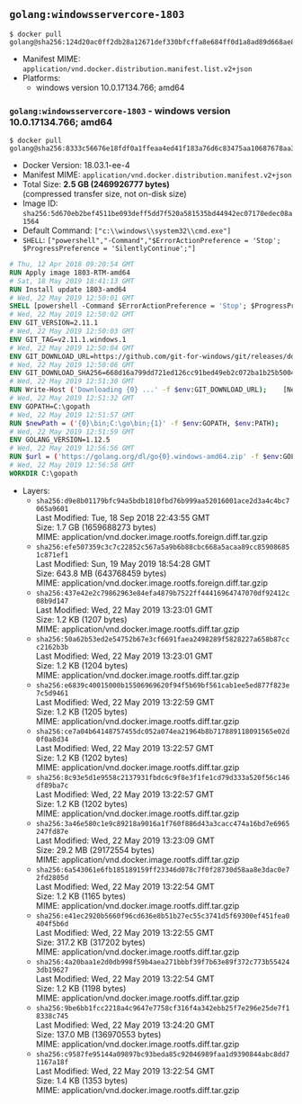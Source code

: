 ## `golang:windowsservercore-1803`

```console
$ docker pull golang@sha256:124d20ac0ff2db28a12671def330bfcffa8e684ff0d1a8ad89d668ae8e23de2f
```

-	Manifest MIME: `application/vnd.docker.distribution.manifest.list.v2+json`
-	Platforms:
	-	windows version 10.0.17134.766; amd64

### `golang:windowsservercore-1803` - windows version 10.0.17134.766; amd64

```console
$ docker pull golang@sha256:8333c56676e18fdf0a1ffeaa4ed41f183a76d6c83475aa10687678aa35e9634f
```

-	Docker Version: 18.03.1-ee-4
-	Manifest MIME: `application/vnd.docker.distribution.manifest.v2+json`
-	Total Size: **2.5 GB (2469926777 bytes)**  
	(compressed transfer size, not on-disk size)
-	Image ID: `sha256:5d670eb2bef4511be093deff5dd7f520a581535bd44942ec07170edec08a1564`
-	Default Command: `["c:\\windows\\system32\\cmd.exe"]`
-	`SHELL`: `["powershell","-Command","$ErrorActionPreference = 'Stop'; $ProgressPreference = 'SilentlyContinue';"]`

```dockerfile
# Thu, 12 Apr 2018 09:20:54 GMT
RUN Apply image 1803-RTM-amd64
# Sat, 18 May 2019 18:41:13 GMT
RUN Install update 1803-amd64
# Wed, 22 May 2019 12:50:01 GMT
SHELL [powershell -Command $ErrorActionPreference = 'Stop'; $ProgressPreference = 'SilentlyContinue';]
# Wed, 22 May 2019 12:50:02 GMT
ENV GIT_VERSION=2.11.1
# Wed, 22 May 2019 12:50:03 GMT
ENV GIT_TAG=v2.11.1.windows.1
# Wed, 22 May 2019 12:50:04 GMT
ENV GIT_DOWNLOAD_URL=https://github.com/git-for-windows/git/releases/download/v2.11.1.windows.1/MinGit-2.11.1-64-bit.zip
# Wed, 22 May 2019 12:50:06 GMT
ENV GIT_DOWNLOAD_SHA256=668d16a799dd721ed126cc91bed49eb2c072ba1b25b50048280a4e2c5ed56e59
# Wed, 22 May 2019 12:51:30 GMT
RUN Write-Host ('Downloading {0} ...' -f $env:GIT_DOWNLOAD_URL); 	[Net.ServicePointManager]::SecurityProtocol = [Net.SecurityProtocolType]::Tls12; 	Invoke-WebRequest -Uri $env:GIT_DOWNLOAD_URL -OutFile 'git.zip'; 		Write-Host ('Verifying sha256 ({0}) ...' -f $env:GIT_DOWNLOAD_SHA256); 	if ((Get-FileHash git.zip -Algorithm sha256).Hash -ne $env:GIT_DOWNLOAD_SHA256) { 		Write-Host 'FAILED!'; 		exit 1; 	}; 		Write-Host 'Expanding ...'; 	Expand-Archive -Path git.zip -DestinationPath C:\git\.; 		Write-Host 'Removing ...'; 	Remove-Item git.zip -Force; 		Write-Host 'Updating PATH ...'; 	$env:PATH = 'C:\git\cmd;C:\git\mingw64\bin;C:\git\usr\bin;' + $env:PATH; 	[Environment]::SetEnvironmentVariable('PATH', $env:PATH, [EnvironmentVariableTarget]::Machine); 		Write-Host 'Verifying install ...'; 	Write-Host '  git --version'; git --version; 		Write-Host 'Complete.';
# Wed, 22 May 2019 12:51:32 GMT
ENV GOPATH=C:\gopath
# Wed, 22 May 2019 12:51:57 GMT
RUN $newPath = ('{0}\bin;C:\go\bin;{1}' -f $env:GOPATH, $env:PATH); 	Write-Host ('Updating PATH: {0}' -f $newPath); 	[Environment]::SetEnvironmentVariable('PATH', $newPath, [EnvironmentVariableTarget]::Machine);
# Wed, 22 May 2019 12:51:59 GMT
ENV GOLANG_VERSION=1.12.5
# Wed, 22 May 2019 12:56:56 GMT
RUN $url = ('https://golang.org/dl/go{0}.windows-amd64.zip' -f $env:GOLANG_VERSION); 	Write-Host ('Downloading {0} ...' -f $url); 	Invoke-WebRequest -Uri $url -OutFile 'go.zip'; 		$sha256 = 'ccb694279aab39fe0e70629261f13b0307ee40d2d5e1138ed94738023ab04baa'; 	Write-Host ('Verifying sha256 ({0}) ...' -f $sha256); 	if ((Get-FileHash go.zip -Algorithm sha256).Hash -ne $sha256) { 		Write-Host 'FAILED!'; 		exit 1; 	}; 		Write-Host 'Expanding ...'; 	Expand-Archive go.zip -DestinationPath C:\; 		Write-Host 'Verifying install ("go version") ...'; 	go version; 		Write-Host 'Removing ...'; 	Remove-Item go.zip -Force; 		Write-Host 'Complete.';
# Wed, 22 May 2019 12:56:58 GMT
WORKDIR C:\gopath
```

-	Layers:
	-	`sha256:d9e8b01179bfc94a5bdb1810fbd76b999aa52016001ace2d3a4c4bc7065a9601`  
		Last Modified: Tue, 18 Sep 2018 22:43:55 GMT  
		Size: 1.7 GB (1659688273 bytes)  
		MIME: application/vnd.docker.image.rootfs.foreign.diff.tar.gzip
	-	`sha256:efe507359c3c7c22852c567a5a9b6b88cbc668a5acaa89cc859086851c871ef1`  
		Last Modified: Sun, 19 May 2019 18:54:28 GMT  
		Size: 643.8 MB (643768459 bytes)  
		MIME: application/vnd.docker.image.rootfs.foreign.diff.tar.gzip
	-	`sha256:437e42e2c79862963e84efa4879b7522ff44416964747070df92412c08b9d147`  
		Last Modified: Wed, 22 May 2019 13:23:01 GMT  
		Size: 1.2 KB (1207 bytes)  
		MIME: application/vnd.docker.image.rootfs.diff.tar.gzip
	-	`sha256:50a62b53ed2e54752b67e3cf6691faea2498289f5828227a658b87ccc2162b3b`  
		Last Modified: Wed, 22 May 2019 13:23:01 GMT  
		Size: 1.2 KB (1204 bytes)  
		MIME: application/vnd.docker.image.rootfs.diff.tar.gzip
	-	`sha256:e6839c40015000b15506969620f94f5b69bf561cab1ee5ed877f823e7c5d9461`  
		Last Modified: Wed, 22 May 2019 13:22:59 GMT  
		Size: 1.2 KB (1205 bytes)  
		MIME: application/vnd.docker.image.rootfs.diff.tar.gzip
	-	`sha256:ce7a04b64148757455dc052a074ea21964b8b717889118091565e02d0f0a8d34`  
		Last Modified: Wed, 22 May 2019 13:22:57 GMT  
		Size: 1.2 KB (1202 bytes)  
		MIME: application/vnd.docker.image.rootfs.diff.tar.gzip
	-	`sha256:8c93e5d1e9558c2137931fbdc6c9f8e3f1fe1cd79d333a520f56c146df89ba7c`  
		Last Modified: Wed, 22 May 2019 13:22:57 GMT  
		Size: 1.2 KB (1202 bytes)  
		MIME: application/vnd.docker.image.rootfs.diff.tar.gzip
	-	`sha256:3a46e580c1e9c89218a9016a1f760f886d43a3cacc474a16bd7e6965247fd87e`  
		Last Modified: Wed, 22 May 2019 13:23:09 GMT  
		Size: 29.2 MB (29172554 bytes)  
		MIME: application/vnd.docker.image.rootfs.diff.tar.gzip
	-	`sha256:6a543061e6fb185189159ff23346d078c7f0f28730d58aa8e3dac0e72fd2805d`  
		Last Modified: Wed, 22 May 2019 13:22:54 GMT  
		Size: 1.2 KB (1165 bytes)  
		MIME: application/vnd.docker.image.rootfs.diff.tar.gzip
	-	`sha256:e41ec2920b5660f96cd636e8b51b27ec55c3741d5f69300ef451fea0404f5b6d`  
		Last Modified: Wed, 22 May 2019 13:22:55 GMT  
		Size: 317.2 KB (317202 bytes)  
		MIME: application/vnd.docker.image.rootfs.diff.tar.gzip
	-	`sha256:4a20baa1e2d0db998f59b4aea271bbbf39f7b63e89f372c773b554243db19627`  
		Last Modified: Wed, 22 May 2019 13:22:54 GMT  
		Size: 1.2 KB (1198 bytes)  
		MIME: application/vnd.docker.image.rootfs.diff.tar.gzip
	-	`sha256:9be6bb1fcc2218a4c9647e7758cf316f4a342ebb25f7e296e25de7f18338c745`  
		Last Modified: Wed, 22 May 2019 13:24:20 GMT  
		Size: 137.0 MB (136970553 bytes)  
		MIME: application/vnd.docker.image.rootfs.diff.tar.gzip
	-	`sha256:c9587fe95144a09897bc93beda85c92046989faa1d9390844abc8dd71167a18f`  
		Last Modified: Wed, 22 May 2019 13:22:54 GMT  
		Size: 1.4 KB (1353 bytes)  
		MIME: application/vnd.docker.image.rootfs.diff.tar.gzip
